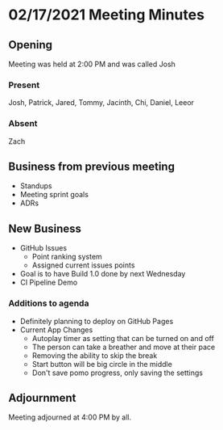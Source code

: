 # 02/17/2021 Meeting Minutes

## Opening

Meeting was held at 2:00 PM and was called Josh

### Present

Josh, Patrick, Jared, Tommy, Jacinth, Chi, Daniel, Leeor

### Absent

Zach

## Business from previous meeting

- Standups
- Meeting sprint goals
- ADRs

## New Business

- GitHub Issues
    - Point ranking system
    - Assigned current issues points
- Goal is to have Build 1.0 done by next Wednesday
- CI Pipeline Demo

### Additions to agenda

- Definitely planning to deploy on GitHub Pages
- Current App Changes
    - Autoplay timer as setting that can be turned on and off
    - The person can take a breather and move at their pace
    - Removing the ability to skip the break
    - Start button will be big circle in the middle
    - Don't save pomo progress, only saving the settings

## Adjournment

Meeting adjourned at 4:00 PM by all.
